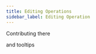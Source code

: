 ```yaml
---
title: Editing Operations
sidebar_label: Editing Operation
---
```


Contributing there

and tooltips